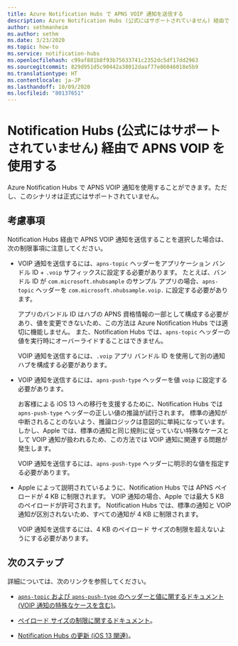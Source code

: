 ```yaml
---
title: Azure Notification Hubs で APNS VOIP 通知を送信する
description: Azure Notification Hubs (公式にはサポートされていません) 経由で APNS VOIP 通知を送信する方法について説明します。
author: sethmanheim
ms.author: sethm
ms.date: 3/23/2020
ms.topic: how-to
ms.service: notification-hubs
ms.openlocfilehash: c99af881b8f93b75633741c2352dc5df17dd2963
ms.sourcegitcommit: 829d951d5c90442a38012daaf77e86046018e5b9
ms.translationtype: HT
ms.contentlocale: ja-JP
ms.lasthandoff: 10/09/2020
ms.locfileid: "80137651"
---
```

# <a name="use-apns-voip-through-notification-hubs-not-officially-supported"></a>Notification Hubs (公式にはサポートされていません) 経由で APNS VOIP を使用する

Azure Notification Hubs で APNS VOIP 通知を使用することができます。ただし、このシナリオは正式にはサポートされていません。

## <a name="considerations"></a>考慮事項

Notification Hubs 経由で APNS VOIP 通知を送信することを選択した場合は、次の制限事項に注意してください。

- VOIP 通知を送信するには、`apns-topic` ヘッダーをアプリケーション バンドル ID + `.voip` サフィックスに設定する必要があります。 たとえば、バンドル ID が `com.microsoft.nhubsample` のサンプル アプリの場合、`apns-topic` ヘッダーを `com.microsoft.nhubsample.voip.` に設定する必要があります。

   アプリのバンドル ID はハブの APNS 資格情報の一部として構成する必要があり、値を変更できないため、この方法は Azure Notification Hubs では適切に機能しません。 また、Notification Hubs では、`apns-topic` ヘッダーの値を実行時にオーバーライドすることはできません。

   VOIP 通知を送信するには、`.voip` アプリ バンドル ID を使用して別の通知ハブを構成する必要があります。

- VOIP 通知を送信するには、`apns-push-type` ヘッダーを値 `voip` に設定する必要があります。

   お客様による iOS 13 への移行を支援するために、Notification Hubs では `apns-push-type` ヘッダーの正しい値の推論が試行されます。 標準の通知が中断されることのないよう、推論ロジックは意図的に単純になっています。 しかし、Apple では、標準の通知と同じ規則に従っていない特殊なケースとして VOIP 通知が扱われるため、この方法では VOIP 通知に関連する問題が発生します。

   VOIP 通知を送信するには、`apns-push-type` ヘッダーに明示的な値を指定する必要があります。

- Apple によって説明されているように、Notification Hubs では APNS ペイロードが 4 KB に制限されます。 VOIP 通知の場合、Apple では最大 5 KB のペイロードが許可されます。 Notification Hubs では、標準の通知と VOIP 通知が区別されないため、すべての通知が 4 KB に制限されます。

   VOIP 通知を送信するには、4 KB のペイロード サイズの制限を超えないようにする必要があります。

## <a name="next-steps"></a>次のステップ

詳細については、次のリンクを参照してください。

- [`apns-topic` および `apns-push-type` のヘッダーと値に関するドキュメント (VOIP 通知の特殊なケースを含む)](https://developer.apple.com/documentation/usernotifications/setting_up_a_remote_notification_server/sending_notification_requests_to_apns)。

- [ペイロード サイズの制限に関するドキュメント](https://developer.apple.com/documentation/usernotifications/setting_up_a_remote_notification_server/generating_a_remote_notification)。

- [Notification Hubs の更新 (iOS 13 関連)](push-notification-updates-ios-13.md#apns-push-type)。
